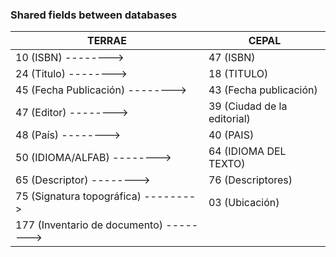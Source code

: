 ### Shared fields between databases
TERRAE | CEPAL |
------------- | ------------- |
 10 (ISBN) --------> | 47 (ISBN)
 24 (Titulo) --------> | 18 (TITULO)
 45 (Fecha Publicación) --------> | 43 (Fecha publicación)
 47 (Editor) --------> | 39 (Ciudad de la editorial)
 48 (País) --------> | 40 (PAIS)
 50 (IDIOMA/ALFAB) --------> | 64 (IDIOMA DEL TEXTO)
 65 (Descriptor) --------> | 76 (Descriptores)
 75 (Signatura topográfica) -------->| 03 (Ubicación)
 177 (Inventario de documento) --------> | |
     
